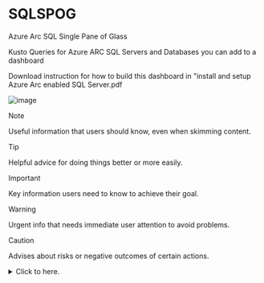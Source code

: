 # SQLSPOG
Azure Arc SQL Single Pane of Glass

Kusto Queries for Azure ARC SQL Servers and Databases you can add to a dashboard

Download instruction for how to build this dashboard in "install and setup Azure Arc enabled SQL Server.pdf

![image](https://user-images.githubusercontent.com/17656517/211610642-50d3a5ee-b328-46ac-aa63-e4999a9d408d.png)

> [!NOTE]
> Useful information that users should know, even when skimming content.

> [!TIP]
> Helpful advice for doing things better or more easily.

> [!IMPORTANT]
> Key information users need to know to achieve their goal.

> [!WARNING]
> Urgent info that needs immediate user attention to avoid problems.

> [!CAUTION]
> Advises about risks or negative outcomes of certain actions.
<details>
  <summary>Click to here. </summary>
   
   ### You can add a message here

   You can add text within a collapsed section. 

   You can add an image or a code block, too.

   ```ruby
     puts "Hello World"
   ```
  
</details>
